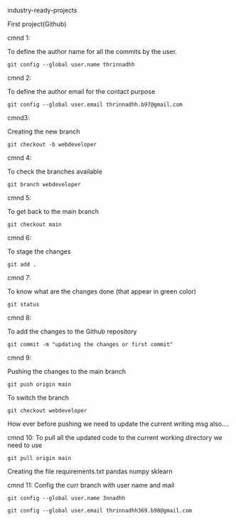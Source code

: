 industry-ready-projects

First project(Github)

cmnd 1: 

To define the author name for all the commits by the user.

    git config --global user.name thrinnadhh
cmnd 2:

To define the author email for the contact purpose

    git config --global user.email thrinnadhh.b97@gmail.com

cmnd3:

Creating the new branch

    git checkout -b webdeveloper

cmnd 4:

To check the branches available 

    git branch webdeveloper

cmnd 5:

To get back to the main branch 

    git checkout main

cmnd 6:

To stage the changes 

    git add .

cmnd 7:

To know what are the changes done (that appear in green color)

    git status

cmnd 8:

To add the changes to the Github repository 

    git commit -m "updating the changes or first commit"

cmnd 9:

Pushing the changes to the main branch

    git push origin main

To switch the branch 

    git checkout webdeveloper

How ever before pushing we need to update the current writing msg also....

cmnd 10:
To pull all the updated code to the current working directory we need to use

    git pull origin main

Creating the file requirements.txt
    pandas
    numpy
    sklearn

cmnd 11:
Config the curr branch with user name and mail
    
    git config --global user.name 3nnadhh

    git config --global user.email thrinnadhh369.b98@gmail.com

